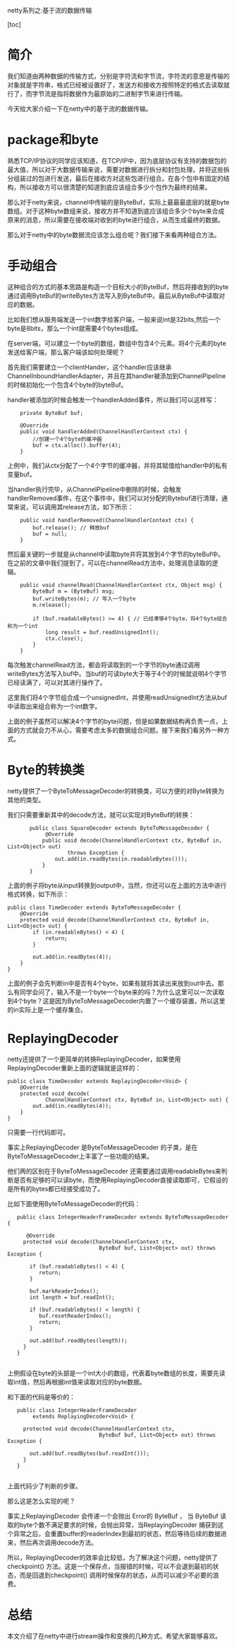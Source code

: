 netty系列之:基于流的数据传输

[toc]

# 简介

我们知道由两种数据的传输方式，分别是字符流和字节流，字符流的意思是传输的对象就是字符串，格式已经被设置好了，发送方和接收方按照特定的格式去读取就行了，而字节流是指将数据作为最原始的二进制字节来进行传输。

今天给大家介绍一下在netty中的基于流的数据传输。

# package和byte

熟悉TCP/IP协议的同学应该知道，在TCP/IP中，因为底层协议有支持的数据包的最大值，所以对于大数据传输来说，需要对数据进行拆分和封包处理，并将这些拆分组装过的包进行发送，最后在接收方对这些包进行组合。在各个包中有固定的结构，所以接收方可以很清楚的知道到底应该组合多少个包作为最终的结果。

那么对于netty来说，channel中传输的是ByteBuf，实际上最最最底层的就是byte数组。对于这种byte数组来说，接收方并不知道到底应该组合多少个byte来合成原来的消息，所以需要在接收端对收到的byte进行组合，从而生成最终的数据。

那么对于netty中的byte数据流应该怎么组合呢？我们接下来看两种组合方法。

# 手动组合

这种组合的方式的基本思路是构造一个目标大小的ByteBuf，然后将接收到的byte通过调用ByteBuf的writeBytes方法写入到ByteBuf中。最后从ByteBuf中读取对应的数据。

比如我们想从服务端发送一个int数字给客户端，一般来说int是32bits,然后一个byte是8bits，那么一个int就需要4个bytes组成。

在server端，可以建立一个byte的数组，数组中包含4个元素。将4个元素的byte发送给客户端，那么客户端该如何处理呢？

首先我们需要建立一个clientHander，这个handler应该继承ChannelInboundHandlerAdapter，并且在其handler被添加到ChannelPipeline的时候初始化一个包含4个byte的byteBuf。

handler被添加的时候会触发一个handlerAdded事件，所以我们可以这样写：

```
    private ByteBuf buf;
    
    @Override
    public void handlerAdded(ChannelHandlerContext ctx) {
        //创建一个4个byte的缓冲器
        buf = ctx.alloc().buffer(4); 
    }
```

上例中，我们从ctx分配了一个4个字节的缓冲器，并将其赋值给handler中的私有变量buf。

当handler执行完毕，从ChannelPipeline中删除的时候，会触发handlerRemoved事件，在这个事件中，我们可以对分配的Bytebuf进行清理，通常来说，可以调用其release方法，如下所示：

```
    public void handlerRemoved(ChannelHandlerContext ctx) {
        buf.release(); // 释放buf
        buf = null;
    }
```
然后最关键的一步就是从channel中读取byte并将其放到4个字节的byteBuf中。在之前的文章中我们提到了，可以在channelRead方法中，处理消息读取的逻辑。

```
    public void channelRead(ChannelHandlerContext ctx, Object msg) {
        ByteBuf m = (ByteBuf) msg;
        buf.writeBytes(m); // 写入一个byte
        m.release();
        
        if (buf.readableBytes() >= 4) { // 已经凑够4个byte，将4个byte组合称为一个int
            long result = buf.readUnsignedInt();
            ctx.close();
        }
    }
```

每次触发channelRead方法，都会将读取到的一个字节的byte通过调用writeBytes方法写入buf中。当buf的可读byte大于等于4个的时候就说明4个字节已经读满了，可以对其进行操作了。

这里我们将4个字节组合成一个unsignedInt，并使用readUnsignedInt方法从buf中读取出来组合称为一个int数字。

上面的例子虽然可以解决4个字节的byte问题，但是如果数据结构再负责一点，上面的方式就会力不从心，需要考虑太多的数据组合问题。接下来我们看另外一种方式。

# Byte的转换类

netty提供了一个ByteToMessageDecoder的转换类，可以方便的对Byte转换为其他的类型。

我们只需要重新其中的decode方法，就可以实现对ByteBuf的转换：

```
       public class SquareDecoder extends ByteToMessageDecoder {
            @Override
           public void decode(ChannelHandlerContext ctx, ByteBuf in, List<Object> out)
                   throws Exception {
               out.add(in.readBytes(in.readableBytes()));
           }
       }
```

上面的例子将byte从input转换到output中，当然，你还可以在上面的方法中进行格式转换，如下所示：

```
public class TimeDecoder extends ByteToMessageDecoder { 
    @Override
    protected void decode(ChannelHandlerContext ctx, ByteBuf in, List<Object> out) { 
        if (in.readableBytes() < 4) {
            return; 
        }
        
        out.add(in.readBytes(4)); 
    }
}
```

上面的例子会先判断in中是否有4个byte，如果有就将其读出来放到out中去。那么有同学会问了，输入不是一个byte一个byte来的吗？为什么这里可以一次读取到4个byte？这是因为ByteToMessageDecoder内置了一个缓存装置，所以这里的in实际上是一个缓存集合。

# ReplayingDecoder

netty还提供了一个更简单的转换ReplayingDecoder，如果使用ReplayingDecoder重新上面的逻辑就是这样的：

```
public class TimeDecoder extends ReplayingDecoder<Void> {
    @Override
    protected void decode(
            ChannelHandlerContext ctx, ByteBuf in, List<Object> out) {
        out.add(in.readBytes(4));
    }
}
```

只需要一行代码即可。

事实上ReplayingDecoder 是ByteToMessageDecoder 的子类，是在ByteToMessageDecoder上丰富了一些功能的结果。

他们两的区别在于ByteToMessageDecoder 还需要通过调用readableBytes来判断是否有足够的可以读byte，而使用ReplayingDecoder直接读取即可，它假设的是所有的bytes都已经接受成功了。

比如下面使用ByteToMessageDecoder的代码：

```
   public class IntegerHeaderFrameDecoder extends ByteToMessageDecoder {
  
      @Override
     protected void decode(ChannelHandlerContext ctx,
                             ByteBuf buf, List<Object> out) throws Exception {
  
       if (buf.readableBytes() < 4) {
          return;
       }
  
       buf.markReaderIndex();
       int length = buf.readInt();
  
       if (buf.readableBytes() < length) {
          buf.resetReaderIndex();
          return;
       }
  
       out.add(buf.readBytes(length));
     }
   }
   
```

上例假设在byte的头部是一个int大小的数组，代表着byte数组的长度，需要先读取int值，然后再根据int值来读取对应的byte数据。

和下面的代码是等价的：

```
   public class IntegerHeaderFrameDecoder
        extends ReplayingDecoder<Void> {
  
     protected void decode(ChannelHandlerContext ctx,
                             ByteBuf buf, List<Object> out) throws Exception {
  
       out.add(buf.readBytes(buf.readInt()));
     }
   }
   
```

上面代码少了判断的步骤。

那么这是怎么实现的呢？

事实上ReplayingDecoder 会传递一个会抛出 Error的  ByteBuf ， 当 ByteBuf 读取的byte个数不满足要求的时候，会抛出异常，当ReplayingDecoder 捕获到这个异常之后，会重置buffer的readerIndex到最初的状态，然后等待后续的数据进来，然后再次调用decode方法。

所以，ReplayingDecoder的效率会比较低，为了解决这个问题，netty提供了checkpoint() 方法。这是一个保存点，当报错的时候，可以不会退到最初的状态，而是回退到checkpoint() 调用时候保存的状态，从而可以减少不必要的浪费。

# 总结

本文介绍了在netty中进行stream操作和变换的几种方式，希望大家能够喜欢。





















